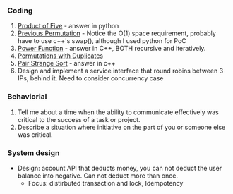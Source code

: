 ### Coding
1. [Product of Five](https://csacademy.com/contest/interview-archive/task/product-of-five/) - answer in python
2. [Previous Permutation](https://csacademy.com/contest/interview-archive/task/previous-permutation/) - Notice the O(1) space requirement, probably have to use c++'s swap(), although I used python for PoC 
3. [Power Function](https://csacademy.com/contest/interview-archive/task/power-function/) - answer in C++, BOTH recursive and iteratively.
4. [Permutations with Duplicates](https://csacademy.com/contest/interview-archive/task/permutations-with-duplicates/)
5. [Pair Strange Sort](https://csacademy.com/contest/interview-archive/task/pair-strange-sort/) - answer in c++
6. Design and implement a service interface that round robins between 3 IPs, behind it. Need to consider concurrency case

### Behaviorial
1. Tell me about a time when the ability to communicate effectively was critical to the success of a task or project.
2. Describe a situation where initiative on the part of you or someone else was critical.

### System design
* Design: account API that deducts money, you can not deduct the user balance into negative. Can not deduct more than once.
  * Focus: distirbuted transaction and lock, Idempotency 

